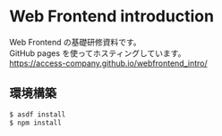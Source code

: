 # Web Frontend introduction

Web Frontend の基礎研修資料です。  
GitHub pages を使ってホスティングしています。  
https://access-company.github.io/webfrontend_intro/

## 環境構築

```sh
$ asdf install
$ npm install
```

